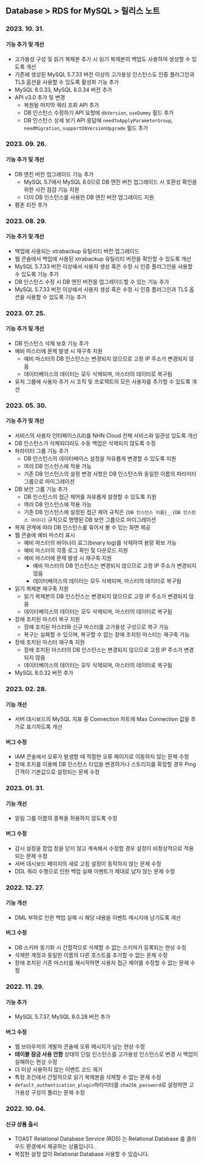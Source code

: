 ## Database > RDS for MySQL > 릴리스 노트

### 2023. 10. 31.

#### 기능 추가 및 개선

* 고가용성 구성 및 읽기 복제본 추가 시 읽기 복제본의 백업도 사용하여 생성할 수 있도록 개선
* 기존에 생성된 MySQL 5.7.33 버전 이상의 고가용성 인스턴스도 인증 플러그인과 TLS 옵션을 사용할 수 있도록 활성화 기능 추가
* MySQL 8.0.33, MySQL 8.0.34 버전 추가
* API v3.0 추가 및 변경
    * 복원될 마지막 쿼리 조회 API 추가
    * DB 인스턴스 수정하기 API 요청에 `dbVersion`, `useDummy` 필드 추가
    * DB 인스턴스 상세 보기 API 응답에 `needToApplyParameterGroup`, `needMigration`, `supportDbVersionUpgrade` 필드 추가

### 2023. 09. 26.

#### 기능 추가 및 개선

* DB 엔진 버전 업그레이드 기능 추가
    * MySQL 5.7에서 MySQL 8.0으로 DB 엔진 버전 업그레이드 시 호환성 확인을 위한 사전 점검 기능 지원
    * 더미 DB 인스턴스를 사용한 DB 엔진 버전 업그레이드 지원
* 평촌 리전 추가

### 2023. 08. 29.

#### 기능 추가 및 개선

* 백업에 사용되는 xtrabackup 유틸리티 버전 업그레이드
* 웹 콘솔에서 백업에 사용된 xtrabackup 유틸리티 버전을 확인할 수 있도록 개선
* MySQL 5.7.33 버전 이상에서 사용자 생성 혹은 수정 시 인증 플러그인을 사용할 수 있도록 기능 추가
* DB 인스턴스 수정 시 DB 엔진 버전을 업그레이드할 수 있는 기능 추가
* MySQL 5.7.33 버전 이상에서 사용자 생성 혹은 수정 시 인증 플러그인과 TLS 옵션을 사용할 수 있도록 기능 추가

### 2023. 07. 25.

#### 기능 추가 및 개선

* DB 인스턴스 삭제 보호 기능 추가
* 예비 마스터에 문제 발생 시 재구축 지원
    * 예비 마스터의 DB 인스턴스는 변경되지 않으므로 고정 IP 주소가 변경되지 않음
    * 데이터베이스의 데이터는 모두 삭제되며, 마스터의 데이터로 복구됨
* 유저 그룹에 사용자 추가 시 조직 및 프로젝트의 모든 사용자를 추가할 수 있도록 개선

### 2023. 05. 30.

#### 기능 추가 및 개선

* 서비스의 사용자 인터페이스(UI)를 NHN Cloud 전체 서비스와 일관성 있도록 개선
* DB 인스턴스가 삭제되더라도 수동 백업은 삭제되지 않도록 수정
* 파라미터 그룹 기능 추가
    * DB 인스턴스의 데이터베이스 설정을 자유롭게 변경할 수 있도록 지원
    * 여러 DB 인스턴스에 적용 가능
    * 기존 DB 인스턴스의 설정 변경 사항은 DB 인스턴스와 동일한 이름의 파라미터 그룹으로 마이그레이션
* DB 보안 그룹 기능 추가
    * DB 인스턴스의 접근 제어를 자유롭게 설정할 수 있도록 지원
    * 여러 DB 인스턴스에 적용 가능
    * 기존 DB 인스턴스에 설정된 접근 제어 규칙은 `{DB 인스턴스 이름}__{DB 인스턴스 아이디}` 규칙으로 명명된 DB 보안 그룹으로 마이그레이션
* 복제 관계에 따라 DB 인스턴스를 묶어서 볼 수 있는 화면 제공
* 웹 콘솔에 예비 마스터 표시
    * 예비 마스터의 바이너리 로그(binary log)를 삭제하여 용량 확보 가능
    * 예비 마스터의 각종 로그 확인 및 다운로드 지원
    * 예비 마스터에 문제 발생 시 재구축 지원
        * 예비 마스터의 DB 인스턴스는 변경되지 않으므로 고정 IP 주소가 변경되지 않음
        * 데이터베이스의 데이터는 모두 삭제되며, 마스터의 데이터로 복구됨
* 읽기 복제본 재구축 지원
    * 읽기 복제본의 DB 인스턴스는 변경되지 않으므로 고정 IP 주소가 변경되지 않음
    * 데이터베이스의 데이터는 모두 삭제되며, 마스터의 데이터로 복구됨
* 장애 조치된 마스터 복구 지원
    * 장애 조치된 마스터와 신규 마스터를 고가용성 구성으로 복구 가능
    * 복구는 실패할 수 있으며, 복구할 수 없는 장애 조치된 마스터는 재구축 가능
* 장애 조치된 마스터 재구축 지원
    * 장애 조치된 마스터의 DB 인스턴스는 변경되지 않으므로 고정 IP 주소가 변경되지 않음
    * 데이터베이스의 데이터는 모두 삭제되며, 마스터의 데이터로 복구됨
* MySQL 8.0.32 버전 추가

### 2023. 02. 28.

#### 기능 개선

* 서버 대시보드의 MySQL 지표 중 Connection 차트에 Max Connection 값을 추가로 표기하도록 개선

#### 버그 수정

* IAM 콘솔에서 오류가 발생할 때 적절한 오류 페이지로 이동하지 않는 문제 수정
* 장애 조치를 이용해 DB 인스턴스 타입을 변경하거나 스토리지를 확장할 경우 Ping 간격이 기본값으로 설정되는 문제 수정

### 2023. 01. 31.

#### 기능 개선

* 알림 그룹 이름의 중복을 허용하지 않도록 수정

#### 버그 수정

* 감시 설정을 팝업 창을 닫지 않고 계속해서 수정할 경우 설정이 비정상적으로 적용되는 문제 수정
* 서버 대시보드 페이지의 새로 고침 설정이 동작하지 않는 문제 수정
* DDL 쿼리 수행으로 인한 백업 실패 이벤트가 제대로 남지 않는 문제 수정

### 2022. 12. 27.

#### 기능 개선

* DML 부하로 인한 백업 실패 시 해당 내용을 이벤트 메시지에 남기도록 개선

#### 버그 수정

* DB 스키마 동기화 시 간헐적으로 삭제할 수 없는 스키마가 등록되는 현상 수정
* 삭제한 계정과 동일한 이름의 다른 호스트를 추가할 수 없는 문제 수정
* 장애 조치된 기존 마스터를 재시작하면 사용자 접근 제어를 수정할 수 없는 문제 수정

### 2022. 11. 29.

#### 기능 추가

* MySQL 5.7.37, MySQL 8.0.28 버전 추가

#### 버그 수정

* 웹 브라우저의 개발자 콘솔에 오류 메시지가 남는 현상 수정
* **테이블 잠금 사용 안함** 상태의 단일 인스턴스를 고가용성 인스턴스로 변경 시 백업이 실패하는 현상 수정
* 더 이상 사용하지 않는 이벤트 코드 제거
* 특정 조건에서 간헐적으로 읽기 복제본을 삭제할 수 없는 문제 수정
* `default_authentication_plugin`파라미터를 `sha256_password`로 설정하면 고가용성 구성이 풀리는 문제 수정

### 2022. 10. 04.

#### 신규 상품 출시

* TOAST Relational Database Service (RDS) 는 Relational Database 를 클라우드 환경에서 제공하는 상품입니다.
* 복잡한 설정 없이 Relational Database 사용할 수 있습니다.
